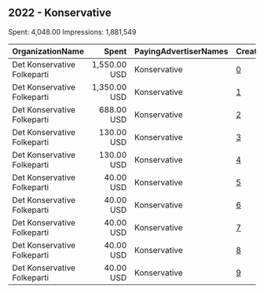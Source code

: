 ## 2022 - Konservative 
Spent: 4,048.00
Impressions: 1,881,549

|OrganizationName|Spent|PayingAdvertiserNames|CreativeUrls|Impressions|Genders|AgeBrackets|CountryCodes|BillingAddresses|CandidateBallotInformation|
|:---|---:|:---|:---|---:|:---|:---|:---|:---|:---|
|Det Konservative Folkeparti|1,550.00 USD|Konservative|[0](https://www.snap.com/political-ads/asset/bd1977df0c42f10da417aa4774d5fcce6e2a94fd9ee852a0a1b3bdeb07a32d0d?mediaType=mp4)|680,294||18+|denmark|"Christiansborg,Copenhagen,1240,DK"|Det Konservative Folkeparti|
|Det Konservative Folkeparti|1,350.00 USD|Konservative|[1](https://www.snap.com/political-ads/asset/dd1d29df26f8412581225dc3fe6f861ce024c81fcfa034876a8011f747d16f25?mediaType=mp4)|624,838||18+|denmark|"Christiansborg,Copenhagen,1240,DK"|Det Konservative Folkeparti|
|Det Konservative Folkeparti|688.00 USD|Konservative|[2](https://www.snap.com/political-ads/asset/7d58c5278cedb6068c2877c590108a7d7d8109b6cd4c982060be2717ed4f989d?mediaType=mp4)|419,970||18+|denmark|"Christiansborg,Copenhagen,1240,DK"|Det Konservative Folkeparti|
|Det Konservative Folkeparti|130.00 USD|Konservative|[3](https://www.snap.com/political-ads/asset/2f1ca7dc76349305e728c93c2063f1dd3ad02a8e295d488d08ae8f170f9da2fa?mediaType=mp4)|70,897||18+|denmark|"Christiansborg,Copenhagen,1240,DK"||
|Det Konservative Folkeparti|130.00 USD|Konservative|[4](https://www.snap.com/political-ads/asset/ae0e598d95fceda01deb7827326a507fffdc4bd1e9d5ab65974c79f8ba437374?mediaType=mp4)|70,397||18+|denmark|"Christiansborg,Copenhagen,1240,DK"||
|Det Konservative Folkeparti|40.00 USD|Konservative|[5](https://www.snap.com/political-ads/asset/a94c1502895f74be47077a9db950cf1f87840dcd68160ae5450684f97cf4d920?mediaType=mp4)|3,434||18+|denmark|"Christiansborg,Copenhagen,1240,DK"||
|Det Konservative Folkeparti|40.00 USD|Konservative|[6](https://www.snap.com/political-ads/asset/f204646f67cc41adb280ef73137ff9ef743d06713e19da4e9109f768ff34d919?mediaType=mp4)|3,145||18+|denmark|"Christiansborg,Copenhagen,1240,DK"||
|Det Konservative Folkeparti|40.00 USD|Konservative|[7](https://www.snap.com/political-ads/asset/117e3b33d72887db1e1324e1ca391ed576479e2f89898b24c3fddf647deff3fb?mediaType=mp4)|3,002||18+|denmark|"Christiansborg,Copenhagen,1240,DK"||
|Det Konservative Folkeparti|40.00 USD|Konservative|[8](https://www.snap.com/political-ads/asset/ef7fe4dddaea09b1818bbdbb7fe0fe492f190ec3c89f612a8fa22cb38624e563?mediaType=mp4)|2,838||18+|denmark|"Christiansborg,Copenhagen,1240,DK"||
|Det Konservative Folkeparti|40.00 USD|Konservative|[9](https://www.snap.com/political-ads/asset/1e5c921e60680df99e4b475e0e251960dfe846ca0449c64a66f1d4d9571edb0e?mediaType=mp4)|2,734||18+|denmark|"Christiansborg,Copenhagen,1240,DK"||
